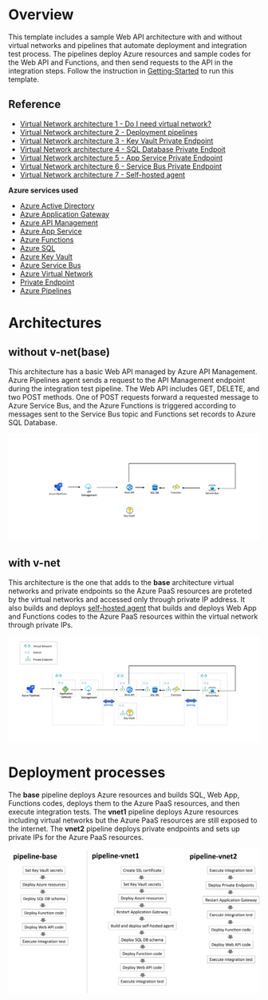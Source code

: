 # Overview
This template includes a sample Web API architecture with and without virtual networks and pipelines that automate deployment and integration test process. The pipelines deploy Azure resources and sample codes for the Web API and Functions, and then send requests to the API in the integration steps. Follow the instruction in [Getting-Started](./docs/Getting-started.md) to run this template.

## Reference

- [Virtual Network architecture 1 - Do I need virtual network?](https://dev.to/koheikawata/virtual-network-architecture-1-do-i-need-virtual-network-1nhk)
- [Virtual Network architecture 2 - Deployment pipelines](https://dev.to/koheikawata/virtual-network-architecture-2-deployment-pipelines-39p5)
- [Virtual Network architecture 3 - Key Vault Private Endpoint](https://dev.to/koheikawata/virtual-network-architecture-3-key-vault-private-endpoint-43nj)
- [Virtual Network architecture 4 - SQL Database Private Endpoit](https://dev.to/koheikawata/virtual-network-architecture-4-sql-database-private-endpoit-49o2)
- [Virtual Network architecture 5 - App Service Private Endpoint](https://dev.to/koheikawata/virtual-network-architecture-5-app-service-private-endpoint-5eao)
- [Virtual Network architecture 6 - Service Bus Private Endpoint](https://dev.to/koheikawata/virtual-network-architecture-6-service-bus-private-endpoint-oa)
- [Virtual Network architecture 7 - Self-hosted agent](https://dev.to/koheikawata/virtual-network-architecture-7-self-hosted-agent-32j4)

**Azure services used**

- [Azure Active Directory](https://docs.microsoft.com/en-us/azure/active-directory/fundamentals/active-directory-whatis)
- [Azure Application Gateway](https://docs.microsoft.com/en-us/azure/application-gateway/overview)
- [Azure API Management](https://docs.microsoft.com/en-us/azure/api-management/api-management-key-concepts)
- [Azure App Service](https://docs.microsoft.com/en-us/azure/app-service/overview)
- [Azure Functions](https://docs.microsoft.com/en-us/azure/azure-functions/functions-overview)
- [Azure SQL](https://docs.microsoft.com/en-us/azure/azure-sql/azure-sql-iaas-vs-paas-what-is-overview)
- [Azure Key Vault](https://docs.microsoft.com/en-us/azure/key-vault/general/overview)
- [Azure Service Bus](https://docs.microsoft.com/en-us/azure/service-bus-messaging/service-bus-messaging-overview)
- [Azure Virtual Network](https://docs.microsoft.com/en-us/azure/virtual-network/virtual-networks-overview)
- [Private Endpoint](https://docs.microsoft.com/en-us/azure/private-link/private-endpoint-overview)
- [Azure Pipelines](https://docs.microsoft.com/en-us/azure/devops/pipelines/get-started/what-is-azure-pipelines)

# Architectures

## without v-net(base) 

This architecture has a basic Web API managed by Azure API Management. Azure Pipelines agent sends a request to the API Management endpoint during the integration test pipeline. The Web API includes GET, DELETE, and two POST methods. One of POST requests forward a requested message to Azure Service Bus, and the Azure Functions is triggered according to messages sent to the Service Bus topic and Functions set records to Azure SQL Database.

![architecture](./docs/images/architecture1.png)

## with v-net

This architecture is the one that adds to the **base** architecture virtual networks and private endpoints so the Azure PaaS resources are proteted by the virtual networks and accessed only through private IP address. It also builds and deploys [self-hosted agent](https://docs.microsoft.com/en-us/azure/devops/pipelines/agents/v2-linux) that builds and deploys Web App and Functions codes to the Azure PaaS resources within the virtual network through private IPs. 

![architecture](./docs/images/architecture2.png)

# Deployment processes

The **base** pipeline deploys Azure resources and builds SQL, Web App, Functions codes, deploys them to the Azure PaaS resources, and then execute integration tests. The **vnet1** pipeline deploys Azure resources including virtual networks but the Azure PaaS resources are still exposed to the internet. The **vnet2** pipeline deploys private endpoints and sets up private IPs for the Azure PaaS resources.

![architecture](./docs/images/process.png)
